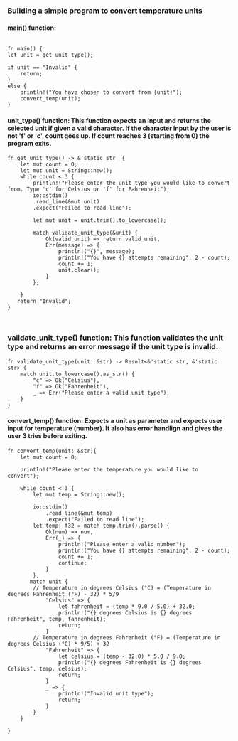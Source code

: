 ### Building a simple program to convert temperature units

#### main() function:

```

fn main() {
let unit = get_unit_type();

if unit == "Invalid" {
    return;
}
else {
    println!("You have chosen to convert from {unit}");
    convert_temp(unit);
}

```

#### unit_type() function: This function expects an input and returns the selected unit if given a valid character. If the character input by the user is not 'f' or 'c', count goes up. If count reaches 3 (starting from 0) the program exits.

```
fn get_unit_type() -> &'static str  {
    let mut count = 0;
    let mut unit = String::new();
    while count < 3 {
        println!("Please enter the unit type you would like to convert from. Type 'c' for Celsius or 'f' for Fahrenheit");
        io::stdin()
        .read_line(&mut unit)
        .expect("Failed to read line");

        let mut unit = unit.trim().to_lowercase();

        match validate_unit_type(&unit) {
            Ok(valid_unit) => return valid_unit,
            Err(message) => {
                println!("{}", message);
                println!("You have {} attempts remaining", 2 - count);
                count += 1;
                unit.clear();
            }
        };

    }
   return "Invalid";
}



```

### validate_unit_type() function: This function validates the unit type and returns an error message if the unit type is invalid.

```
fn validate_unit_type(unit: &str) -> Result<&'static str, &'static str> {
    match unit.to_lowercase().as_str() {
        "c" => Ok("Celsius"),
        "f" => Ok("Fahrenheit"),
        _ => Err("Please enter a valid unit type"),
    }
}
```

#### convert_temp() function: Expects a unit as parameter and expects user input for temperature (number). It also has error handlign and gives the user 3 tries before exiting.

```
fn convert_temp(unit: &str){
    let mut count = 0;

    println!("Please enter the temperature you would like to convert");

    while count < 3 {
        let mut temp = String::new();

        io::stdin()
            .read_line(&mut temp)
            .expect("Failed to read line");
        let temp: f32 = match temp.trim().parse() {
            Ok(num) => num,
            Err(_) => {
                println!("Please enter a valid number");
                println!("You have {} attempts remaining", 2 - count);
                count += 1;
                continue;
            }
        };
       match unit {
        // Temperature in degrees Celsius (°C) = (Temperature in degrees Fahrenheit (°F) - 32) * 5/9
            "Celsius" => {
                let fahrenheit = (temp * 9.0 / 5.0) + 32.0;
                println!("{} degrees Celsius is {} degrees Fahrenheit", temp, fahrenheit);
                return;
            }
        // Temperature in degrees Fahrenheit (°F) = (Temperature in degrees Celsius (°C) * 9/5) + 32
            "Fahrenheit" => {
                let celsius = (temp - 32.0) * 5.0 / 9.0;
                println!("{} degrees Fahrenheit is {} degrees Celsius", temp, celsius);
                return;
            }
            _ => {
                println!("Invalid unit type");
                return;
            }
        }
    }

}
```
